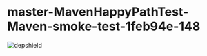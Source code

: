 # master-MavenHappyPathTest-Maven-smoke-test-1feb94e-148

![depshield](https://staging.depshield.sonatype.org/badges/depshield-staging/master-MavenHappyPathTest-Maven-smoke-test-1feb94e-148/depshield.svg)